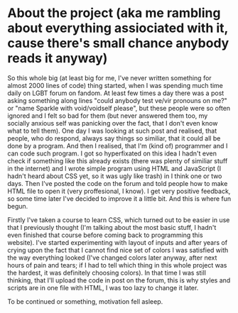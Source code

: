 # About the project (aka me rambling about everything assiociated with it, cause there's small chance anybody reads it anyway)
So this whole big (at least big for me, I've never written something for almost 2000 lines of code) thing started, when I was spending much time daily on LGBT forum on fandom. At least few times a day there was a post asking something along lines "could anybody test ve/vir pronouns on me?" or "name Sparkle with void/voidself please", but these people were so often ignored and I felt so bad for them (but never answered them too, my socially anxious self was panicking over the fact, that I don't even know what to tell them). One day I was looking at such post and realised, that people, who do respond, always say things so similiar, that it could all be done by a program. And then I realised, that I'm (kind of) programmer and I can code such program. I got so hyperfixated on this idea I hadn't even check if something like this already exists (there was plenty of similiar stuff in the internet) and I wrote simple program using HTML and JavaScript (I hadn't heard about CSS yet, so it was ugly like trash) in I think one or two days. Then I've posted the code on the forum and told people how to make HTML file to open it (very proffesional, I know). I get very positive feedback, so some time later I've decided  to improve it a little bit. And this is where fun begun.

Firstly I've taken a course to learn CSS, which turned out to be easier in use that I previously thought (I'm talking about the most basic stuff, I hadn't even finished that course before coming back to programming this website). I've started experimenting with layout of inputs and after years of crying upon the fact that I cannot find nice set of colors I was satisfied with the way everything looked (I've changed colors later anyway, after next hours of pain and tears; if I had to tell which thing in this whole project was the hardest, it was definitely choosing colors). In that time I was still thinking, that I'll upload the code in post on the forum, this is why styles and scripts are in one file with HTML, I was too lazy to change it later.

To be continued or something, motivation fell asleep.
